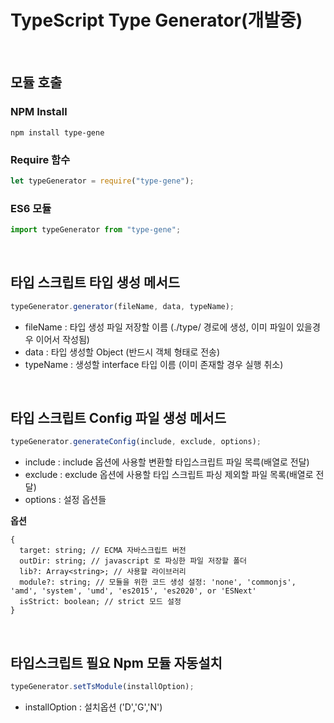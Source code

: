 # TypeScript Type Generator(개발중)

<br>

## 모듈 호출

### NPM Install

```
npm install type-gene
```

### Require 함수

```typescript
let typeGenerator = require("type-gene");
```

### ES6 모듈

```typescript
import typeGenerator from "type-gene";
```

<br>

## 타입 스크립트 타입 생성 메서드

```typescript
typeGenerator.generator(fileName, data, typeName);
```

- fileName : 타입 생성 파일 저장할 이름 (./type/ 경로에 생성, 이미 파일이 있을경우 이어서 작성됨)
- data : 타입 생성할 Object (반드시 객체 형태로 전송)
- typeName : 생성할 interface 타입 이름 (이미 존재할 경우 실행 취소)

<br>

## 타입 스크립트 Config 파일 생성 메서드

```typescript
typeGenerator.generateConfig(include, exclude, options);
```

- include : include 옵션에 사용할 변환할 타입스크립트 파일 목륵(배열로 전달)
- exclude : exclude 옵션에 사용할 타입 스크립트 파싱 제외할 파일 목록(배열로 전달)
- options : 설정 옵션들

**옵션**

```
{
  target: string; // ECMA 자바스크립트 버전
  outDir: string; // javascript 로 파싱한 파일 저장할 폴더
  lib?: Array<string>; // 사용할 라이브러리
  module?: string; // 모듈을 위한 코드 생성 설정: 'none', 'commonjs', 'amd', 'system', 'umd', 'es2015', 'es2020', or 'ESNext'
  isStrict: boolean; // strict 모드 설정
}
```

<br>

## 타입스크립트 필요 Npm 모듈 자동설치

```javascript
typeGenerator.setTsModule(installOption);
```

- installOption : 설치옵션 ('D','G','N')
